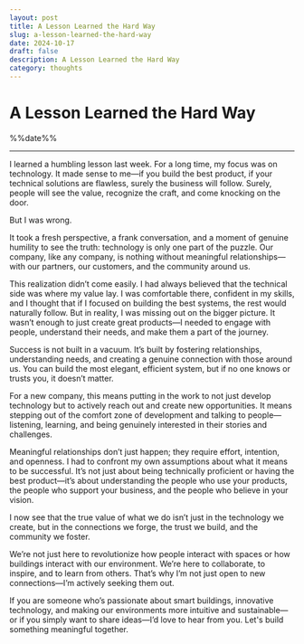 ```yaml
---
layout: post
title: A Lesson Learned the Hard Way
slug: a-lesson-learned-the-hard-way
date: 2024-10-17
draft: false
description: A Lesson Learned the Hard Way
category: thoughts
---
```


<h1 class="post-transition-end">A Lesson Learned the Hard Way</h1>

<p class='timestamp'><time datetime='%%date%%'>%%date%%</time></p><hr>

I learned a humbling lesson last week. For a long time, my focus was on technology. It made sense to me—if you build the best product, if your technical solutions are flawless, surely the business will follow. Surely, people will see the value, recognize the craft, and come knocking on the door.

But I was wrong.

It took a fresh perspective, a frank conversation, and a moment of genuine humility to see the truth: technology is only one part of the puzzle. Our company, like any company, is nothing without meaningful relationships—with our partners, our customers, and the community around us.

This realization didn’t come easily. I had always believed that the technical side was where my value lay. I was comfortable there, confident in my skills, and I thought that if I focused on building the best systems, the rest would naturally follow. But in reality, I was missing out on the bigger picture. It wasn’t enough to just create great products—I needed to engage with people, understand their needs, and make them a part of the journey.

Success is not built in a vacuum. It’s built by fostering relationships, understanding needs, and creating a genuine connection with those around us. You can build the most elegant, efficient system, but if no one knows or trusts you, it doesn’t matter.

For a new company, this means putting in the work to not just develop technology but to actively reach out and create new opportunities. It means stepping out of the comfort zone of development and talking to people—listening, learning, and being genuinely interested in their stories and challenges.

Meaningful relationships don’t just happen; they require effort, intention, and openness. I had to confront my own assumptions about what it means to be successful. It’s not just about being technically proficient or having the best product—it’s about understanding the people who use your products, the people who support your business, and the people who believe in your vision.

I now see that the true value of what we do isn’t just in the technology we create, but in the connections we forge, the trust we build, and the community we foster.

We’re not just here to revolutionize how people interact with spaces or how buildings interact with our environment. We’re here to collaborate, to inspire, and to learn from others. That’s why I’m not just open to new connections—I’m actively seeking them out.

If you are someone who’s passionate about smart buildings, innovative technology, and making our environments more intuitive and sustainable—or if you simply want to share ideas—I’d love to hear from you. Let's build something meaningful together.

